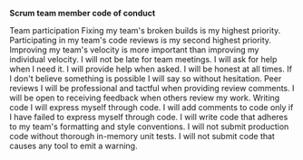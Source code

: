 **Scrum team member code of conduct**


Team participation
Fixing my team's broken builds is my highest priority.
Participating in my team's code reviews is my second highest priority.
Improving my team's velocity is more important than improving my individual velocity.
I will not be late for team meetings.
I will ask for help when I need it.
I will provide help when asked.
I will be honest at all times.
If I don't believe something is possible I will say so without hesitation.
Peer reviews
I will be professional and tactful when providing review comments.
I will be open to receiving feedback when others review my work.
Writing code
I will express myself through code.
I will add comments to code only if I have failed to express myself through code.
I will write code that adheres to my team's formatting and style conventions.
I will not submit production code without thorough in-memory unit tests.
I will not submit code that causes any tool to emit a warning.